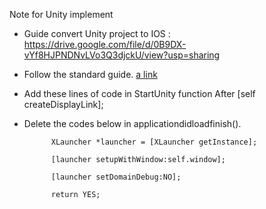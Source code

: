 Note for Unity implement

- Guide convert Unity project to IOS : https://drive.google.com/file/d/0B9DX-vYf8HJPNDNvLVo3Q3djckU/view?usp=sharing

- Follow the standard guide.
[a link](https://github.com/xctcorporation/XlauncherIOS/blob/master/README.md)

- Add these lines of code in StartUnity function After [self createDisplayLink]; 
	
- Delete the codes below in applicationdidloadfinish(). 

            XLauncher *launcher = [XLauncher getInstance];

            [launcher setupWithWindow:self.window];

            [launcher setDomainDebug:NO]; 

            return YES;

	
